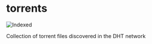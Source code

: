 torrents 
========
![Indexed](https://img.shields.io/badge/indexed-141886-blue)

Collection of torrent files discovered in the DHT network
